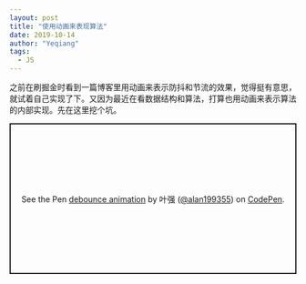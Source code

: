 ```yaml
---
layout: post
title: "使用动画来表现算法"
date: 2019-10-14
author: "Yeqiang"
tags:
  - JS
---
```


之前在刷掘金时看到一篇博客里用动画来表示防抖和节流的效果，觉得挺有意思，就试着自己实现了下。又因为最近在看数据结构和算法，打算也用动画来表示算法的内部实现。先在这里挖个坑。

<p class="codepen" data-height="265" data-theme-id="0" data-default-tab="js,result" data-user="alan199355" data-slug-hash="JjjXGNg" style="height: 265px; box-sizing: border-box; display: flex; align-items: center; justify-content: center; border: 2px solid; margin: 1em 0; padding: 1em;" data-pen-title="debounce animation">
  <span>See the Pen <a href="https://codepen.io/alan199355/pen/JjjXGNg">
  debounce animation</a> by 叶强 (<a href="https://codepen.io/alan199355">@alan199355</a>)
  on <a href="https://codepen.io">CodePen</a>.</span>
</p>
<script async src="https://static.codepen.io/assets/embed/ei.js"></script>
